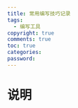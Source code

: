 ```yaml
---
title: 常用编写技巧记录
tags:
  - 编写工具 
copyright: true
comments: true
toc: true
categories:
password:
---
```


# 说明